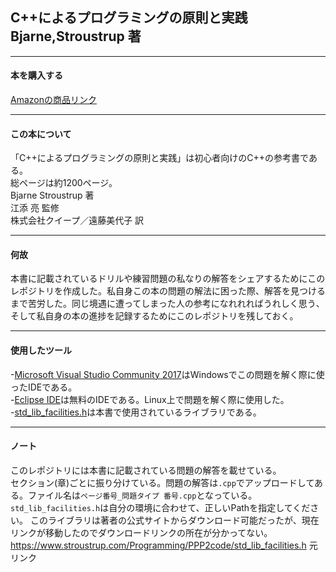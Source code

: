 ## C++によるプログラミングの原則と実践　Bjarne,Stroustrup 著
***
#### 本を購入する
[Amazonの商品リンク](https://www.amazon.co.jp/C-%E3%81%AB%E3%82%88%E3%82%8B%E3%83%97%E3%83%AD%E3%82%B0%E3%83%A9%E3%83%9F%E3%83%B3%E3%82%B0%E3%81%AE%E5%8E%9F%E5%89%87%E3%81%A8%E5%AE%9F%E8%B7%B5-Bjarne-Stroustrup/dp/4048930516)
***
#### この本について
「C++によるプログラミングの原則と実践」は初心者向けのC++の参考書である。<br> 総ページは約1200ページ。<br>
Bjarne Stroustrup 著 <br>
江添 亮 監修 <br>
株式会社クイープ／遠藤美代子 訳 <br>
***
#### 何故
本書に記載されているドリルや練習問題の私なりの解答をシェアするためにこのレポジトリを作成した。私自身この本の問題の解法に困った際、解答を見つけるまで苦労した。同じ境遇に遭ってしまった人の参考になれれればうれしく思う、そして私自身の本の進捗を記録するためにこのレポジトリを残しておく。
***
#### 使用したツール
-[Microsoft Visual Studio Community 2017](https://my.visualstudio.com/Downloads?q=visual%20studio%202017&wt.mc_id=o~msft~vscom~older-downloads)はWindowsでこの問題を解く際に使ったIDEである。 <br>
-[Eclipse IDE](https://www.eclipse.org/downloads/)は無料のIDEである。Linux上で問題を解く際に使用した。 <br>
-[std_lib_facilities.h](https://raw.githubusercontent.com/nanonashy/Principle-and-Practice-Using-Cpp-Second-Edition-JP/master/std_lib_facilities.h)は本書で使用されているライブラリである。 <br>
***
#### ノート
このレポジトリには本書に記載されている問題の解答を載せている。 <br>
セクション(章)ごとに振り分けている。問題の解答は`.cpp`でアップロードしてある。ファイル名は`ページ番号_問題タイプ 番号.cpp`となっている。 <br>
`std_lib_facilities.h`は自分の環境に合わせて、正しいPathを指定してください。 このライブラリは著者の公式サイトからダウンロード可能だったが、現在リンクが移動したのでダウンロードリンクの所在が分かってない。<br>
https://www.stroustrup.com/Programming/PPP2code/std_lib_facilities.h 元リンク
